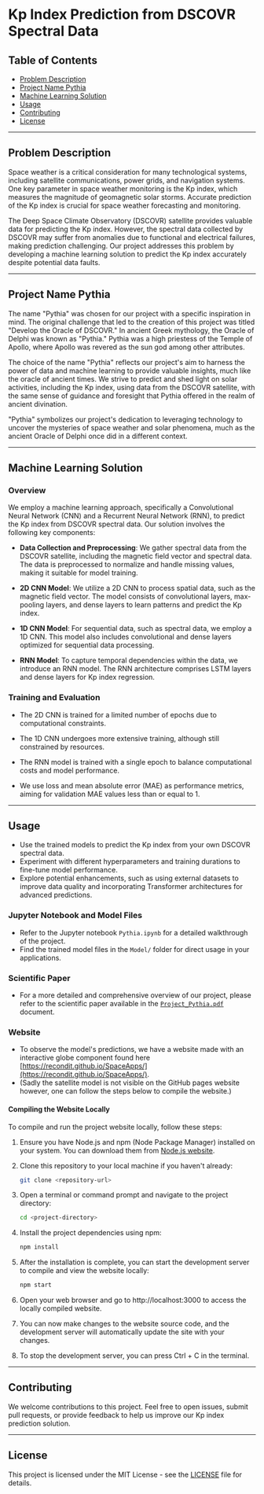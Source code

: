 # Kp Index Prediction from DSCOVR Spectral Data

## Table of Contents
- [Problem Description](#problem-description)
- [Project Name Pythia](#project-name-pythia)
- [Machine Learning Solution](#machine-learning-solution)
- [Usage](#usage)
- [Contributing](#contributing)
- [License](#license)

---

## Problem Description

Space weather is a critical consideration for many technological systems, including satellite communications, power grids, and navigation systems. One key parameter in space weather monitoring is the Kp index, which measures the magnitude of geomagnetic solar storms. Accurate prediction of the Kp index is crucial for space weather forecasting and monitoring.

The Deep Space Climate Observatory (DSCOVR) satellite provides valuable data for predicting the Kp index. However, the spectral data collected by DSCOVR may suffer from anomalies due to functional and electrical failures, making prediction challenging. Our project addresses this problem by developing a machine learning solution to predict the Kp index accurately despite potential data faults.

---

## Project Name Pythia

The name "Pythia" was chosen for our project with a specific inspiration in mind. The original challenge that led to the creation of this project was titled "Develop the Oracle of DSCOVR." In ancient Greek mythology, the Oracle of Delphi was known as "Pythia." Pythia was a high priestess of the Temple of Apollo, where Apollo was revered as the sun god among other attributes.

The choice of the name "Pythia" reflects our project's aim to harness the power of data and machine learning to provide valuable insights, much like the oracle of ancient times. We strive to predict and shed light on solar activities, including the Kp index, using data from the DSCOVR satellite, with the same sense of guidance and foresight that Pythia offered in the realm of ancient divination.

"Pythia" symbolizes our project's dedication to leveraging technology to uncover the mysteries of space weather and solar phenomena, much as the ancient Oracle of Delphi once did in a different context.

---

## Machine Learning Solution

### Overview

We employ a machine learning approach, specifically a Convolutional Neural Network (CNN) and a Recurrent Neural Network (RNN), to predict the Kp index from DSCOVR spectral data. Our solution involves the following key components:

- **Data Collection and Preprocessing**: We gather spectral data from the DSCOVR satellite, including the magnetic field vector and spectral data. The data is preprocessed to normalize and handle missing values, making it suitable for model training.

- **2D CNN Model**: We utilize a 2D CNN to process spatial data, such as the magnetic field vector. The model consists of convolutional layers, max-pooling layers, and dense layers to learn patterns and predict the Kp index.

- **1D CNN Model**: For sequential data, such as spectral data, we employ a 1D CNN. This model also includes convolutional and dense layers optimized for sequential data processing.

- **RNN Model**: To capture temporal dependencies within the data, we introduce an RNN model. The RNN architecture comprises LSTM layers and dense layers for Kp index regression.

### Training and Evaluation

- The 2D CNN is trained for a limited number of epochs due to computational constraints.

- The 1D CNN undergoes more extensive training, although still constrained by resources.

- The RNN model is trained with a single epoch to balance computational costs and model performance.

- We use loss and mean absolute error (MAE) as performance metrics, aiming for validation MAE values less than or equal to 1.

---


## Usage

- Use the trained models to predict the Kp index from your own DSCOVR spectral data.
- Experiment with different hyperparameters and training durations to fine-tune model performance.
- Explore potential enhancements, such as using external datasets to improve data quality and incorporating Transformer architectures for advanced predictions.

### Jupyter Notebook and Model Files

- Refer to the Jupyter notebook `Pythia.ipynb` for a detailed walkthrough of the project.
- Find the trained model files in the `Model/` folder for direct usage in your applications.

### Scientific Paper

- For a more detailed and comprehensive overview of our project, please refer to the scientific paper available in the [`Project_Pythia.pdf`](https://github.com/OmPatel03/ProjectPythia/blob/main/Project_Pythia.pdf) document.

### Website
- To observe the model's predictions, we have a website made with an interactive globe component found here [https://recondit.github.io/SpaceApps/](https://recondit.github.io/SpaceApps/). 
- (Sadly the satellite model is not visible on the GitHub pages website however, one can follow the steps below to compile the website.)

#### Compiling the Website Locally

To compile and run the project website locally, follow these steps:

1. Ensure you have Node.js and npm (Node Package Manager) installed on your system. You can download them from [Node.js website](https://nodejs.org/).

2. Clone this repository to your local machine if you haven't already:

   ```sh
   git clone <repository-url>
   
3. Open a terminal or command prompt and navigate to the project directory:
   ```sh
   cd <project-directory>

4. Install the project dependencies using npm:
   ```sh
   npm install

5. After the installation is complete, you can start the development server to compile and view the website locally:
   ```sh
   npm start

6. Open your web browser and go to http://localhost:3000 to access the locally compiled website.

7. You can now make changes to the website source code, and the development server will automatically update the site with your changes.

8. To stop the development server, you can press Ctrl + C in the terminal.
---

## Contributing

We welcome contributions to this project. Feel free to open issues, submit pull requests, or provide feedback to help us improve our Kp index prediction solution.

---

## License

This project is licensed under the MIT License - see the [LICENSE](LICENSE) file for details.
